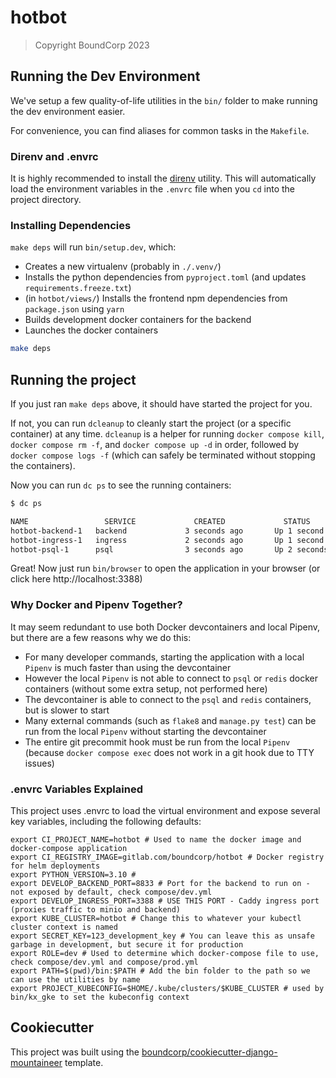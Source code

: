 # hotbot

> Copyright BoundCorp 2023

## Running the Dev Environment

We've setup a few quality-of-life utilities in the `bin/` folder to make running the dev environment easier.

For convenience, you can find aliases for common tasks in the `Makefile`.

### Direnv and .envrc

It is highly recommended to install the [direnv](https://direnv.net/) utility. This will automatically load the
environment variables in the `.envrc` file when you `cd` into the project directory.

### Installing Dependencies

`make deps` will run `bin/setup.dev`, which:

+ Creates a new virtualenv (probably in `./.venv/`)
+ Installs the python dependencies from `pyproject.toml` (and updates `requirements.freeze.txt`)
+ (in `hotbot/views/`) Installs the frontend npm dependencies from `package.json` using `yarn`
+ Builds development docker containers for the backend
+ Launches the docker containers

```bash
make deps
```

## Running the project

If you just ran `make deps` above, it should have started the project for you.

If not, you can run `dcleanup` to cleanly start the project (or a specific container) at any time.
`dcleanup` is a helper for running `docker compose kill`, `docker compose rm -f`, and `docker compose up -d` in order,
followed by `docker compose logs -f` (which can safely be terminated without stopping the containers).

Now you can run `dc ps` to see the running containers:

```bash
$ dc ps

NAME                 SERVICE             CREATED             STATUS              PORTS
hotbot-backend-1   backend             3 seconds ago       Up 1 second         8000/tcp
hotbot-ingress-1   ingress             2 seconds ago       Up 1 second         443/tcp, 2019/tcp, 0.0.0.0:3388->80/tcp, :::3388->80/tcp
hotbot-psql-1      psql                3 seconds ago       Up 2 seconds        5432/tcp
```

Great! Now just run `bin/browser` to open the application in your browser
(or click here http://localhost:3388)

### Why Docker and Pipenv Together?

It may seem redundant to use both Docker devcontainers and local Pipenv, but there are a few reasons why we do this:

+ For many developer commands, starting the application with a local `Pipenv` is much faster than using the devcontainer
+ However the local `Pipenv` is not able to connect to `psql` or `redis` docker containers (without some extra setup,
  not performed here)
+ The devcontainer is able to connect to the `psql` and `redis` containers, but is slower to start
+ Many external commands (such as `flake8` and `manage.py test`) can be run from the local `Pipenv` without starting the
  devcontainer
+ The entire git precommit hook must be run from the local `Pipenv` (because `docker compose exec` does not work in a
  git hook due to TTY issues)

### .envrc Variables Explained

This project uses .envrc to load the virtual environment and expose several key variables, including the following
defaults:

```
export CI_PROJECT_NAME=hotbot # Used to name the docker image and docker-compose application
export CI_REGISTRY_IMAGE=gitlab.com/boundcorp/hotbot # Docker registry for helm deployments
export PYTHON_VERSION=3.10 # 
export DEVELOP_BACKEND_PORT=8833 # Port for the backend to run on - not exposed by default, check compose/dev.yml
export DEVELOP_INGRESS_PORT=3388 # USE THIS PORT - Caddy ingress port (proxies traffic to minio and backend)
export KUBE_CLUSTER=hotbot # Change this to whatever your kubectl cluster context is named
export SECRET_KEY=123_development_key # You can leave this as unsafe garbage in development, but secure it for production
export ROLE=dev # Used to determine which docker-compose file to use, check compose/dev.yml and compose/prod.yml
export PATH=$(pwd)/bin:$PATH # Add the bin folder to the path so we can use the utilities by name
export PROJECT_KUBECONFIG=$HOME/.kube/clusters/$KUBE_CLUSTER # used by bin/kx_gke to set the kubeconfig context
```

## Cookiecutter

This project was built using
the [boundcorp/cookiecutter-django-mountaineer](https://github.com/boundcorp/cookiecutter-django-mountaineer) template.
